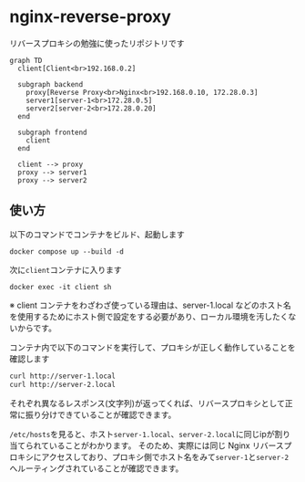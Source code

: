 # nginx-reverse-proxy

リバースプロキシの勉強に使ったリポジトリです


```mermaid
graph TD
  client[Client<br>192.168.0.2]

  subgraph backend
    proxy[Reverse Proxy<br>Nginx<br>192.168.0.10, 172.28.0.3]
    server1[server-1<br>172.28.0.5]
    server2[server-2<br>172.28.0.20]
  end

  subgraph frontend
    client
  end

  client --> proxy
  proxy --> server1
  proxy --> server2

```

## 使い方

以下のコマンドでコンテナをビルド、起動します

`docker compose up --build -d`

次に`client`コンテナに入ります

`docker exec -it client sh`

※ client コンテナをわざわざ使っている理由は、server-1.local などのホスト名を使用するためにホスト側で設定をする必要があり、ローカル環境を汚したくないからです。

コンテナ内で以下のコマンドを実行して、プロキシが正しく動作していることを確認します
```bash
curl http://server-1.local
curl http://server-2.local
```
それぞれ異なるレスポンス(文字列)が返ってくれば、リバースプロキシとして正常に振り分けできていることが確認できます。

`/etc/hosts`を見ると、ホスト`server-1.local`、`server-2.local`に同じipが割り当てられていることがわかります。
そのため、実際には同じ Nginx リバースプロキシにアクセスしており、プロキシ側でホスト名をみて`server-1`と`server-2`へルーティングされていることが確認できます。
